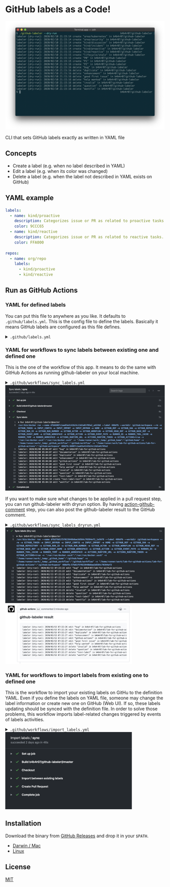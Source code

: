 GitHub labels as a Code!
========================

![](docs/demo.png)

CLI that sets GitHub labels exactly as written in YAML file

## Concepts

- Create a label (e.g. when no label described in YAML)
- Edit a label (e.g. when its color was changed)
- Delete a label (e.g. when the label not described in YAML exists on GitHub)

## YAML example

```yaml
labels:
  - name: kind/proactive
    description: Categorizes issue or PR as related to proactive tasks.
    color: 9CCC65
  - name: kind/reactive
    description: Categorizes issue or PR as related to reactive tasks.
    color: FFA000

repos:
  - name: org/repo
    labels:
      - kind/proactive
      - kind/reactive
```

## Run as GitHub Actions

### YAML for defined labels

You can put this file to anywhere as you like. It defaults to `.github/labels.yml`. This is the config file to define the labels. Basically it means GitHub labels are configured as this file defines.

<details><summary><code>.github/labels.yml</code></summary>
</br>

```yaml
labels:
- name: help wanted
  description: Extra attention is needed
  color: "008672"
- name: bug
  description: Something isn't working
  color: fc2929
- name: enhancement
  description: New feature or request
  color: 84b6eb
- name: question
  description: Further information is requested
  color: cc317c
repos:
- name: user/repo
  labels:
  - help wanted
  - bug
  - enhancement
  - question
```

</details>

### YAML for workflows to sync labels between existing one and defined one

This is the one of the workflow of this app.
It means to do the same with GitHub Actions as running github-labeler on your local machine.

<details><summary><code>.github/workflows/sync_labels.yml</code></summary>
</br>

```yaml
name: Sync labels

on:
  push:
    branches:
      - master
    paths:
      - .github/labels.yml

jobs:
  sync:
    name: Run
    runs-on: ubuntu-latest
    steps:
      - name: Checkout
        uses: actions/checkout@1.0.0
      - name: Sync labels
        uses: b4b4r07/github-labeler@master
        env:
          GITHUB_TOKEN: ${{ secrets.GITHUB_TOKEN }}
```

</details>

<img src="docs/ga-sync.png">

If you want to make sure what changes to be applied in a pull request step, you can run github-labeler with dryrun option. By having [action-github-comment](https://github.com/b4b4r07/action-github-comment) step, you can also post the github-labeler result to the GitHub comment.

<details><summary><code>.github/workflows/sync_labels_dryrun.yml</code></summary>
</br>

```yaml
name: Sync labels

on: [pull_request]

jobs:
  sync:
    name: Dry run
    runs-on: ubuntu-latest
    steps:
      - name: Checkout
        uses: actions/checkout@v1
      - name: Sync labels with dryrun option
        uses: b4b4r07/github-labeler@master
        with:
          dryrun: 'true'
        env:
          GITHUB_TOKEN: ${{ secrets.GITHUB_TOKEN }}
        id: labeler
      - name: Post github-labeler command result to GitHub comment
        uses: b4b4r07/action-github-comment@master
        if: steps.labeler.outputs.result
        with:
          body: |
            ## github-labeler result
            ```
            ${{ steps.labeler.outputs.result }}
            ```
        env:
          GITHUB_TOKEN: ${{ secrets.GITHUB_TOKEN }}
          LOG: trace
```

</details>

<img src="docs/ga-sync-dryrun.png">

<img src="docs/ga-sync-dryrun-result.png" width="400">

### YAML for workflows to import labels from existing one to defined one

This is the workflow to import your existing labels on GitHu to the definition YAML.
Even if you define the labels on YAML file, someone may change the label information or create new one on GitHub (Web UI). If so, these labels updating should be synced with the definition file. In order to solve those problems, this workflow imports label-related changes triggered by events of labels activities.

<details><summary><code>.github/workflows/import_labels.yml</code></summary>
</br>

```yaml
name: Import labels

on:
  label:
    types:
      - created
      - edited
      - deleted

jobs:
  sync:
    runs-on: ubuntu-latest
    steps:
      - name: Checkout
        uses: actions/checkout@1.0.0
      - name: Import between existing labels
        uses: b4b4r07/github-labeler@master
        with:
          import: 'true'
        env:
          GITHUB_TOKEN: ${{ secrets.GITHUB_TOKEN }}
      - name: Create Pull Request
        uses: peter-evans/create-pull-request@v1
        with:
          token: ${{ secrets.GITHUB_TOKEN }}
          commit-message: "Import existing labels"
          title: "Import existing labels"
          body: |
            ## WHAT
            This pull request was created by [create-pull-request](https://github.com/peter-evans/create-pull-request).
            ## WHY
            Current labels.yaml and existing labels don't match.
          branch: import-labels
          branch-suffix: timestamp
```

</details>

<img src="docs/ga-import.png" width="400">

## Installation

Download the binary from [GitHub Releases][release] and drop it in your `$PATH`.

- [Darwin / Mac][release]
- [Linux][release]

## License

[MIT][license]

[release]: https://github.com/b4b4r07/github-labeler/releases/latest
[license]: https://b4b4r07.mit-license.org
